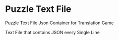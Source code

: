 # Puzzle Text File

Puzzle Text File Json Container for Translation Game

Text File that contains JSON every Single Line
